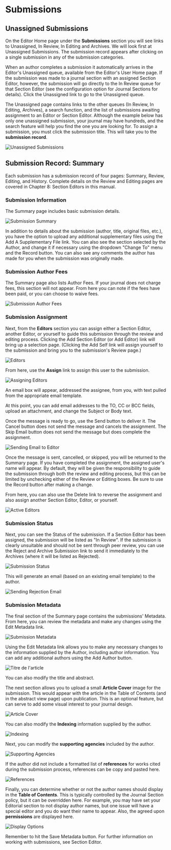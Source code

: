 # Submissions



## Unassigned Submissions



On the Editor Home page under the **Submissions** section you will see links to Unassigned, In Review, In Editing and Archives. We will look first at Unassigned Submissions. The submission record appears after clicking on a single submission in any of the submission categories.

When an author completes a submission it automatically arrives in the Editor's Unassigned queue, available from the Editor's User Home page. If the submission was made to a journal section with an assigned Section Editor, however, the submission will go directly to the In Review queue for that Section Editor (see the configuration option for Journal Sections for details). Click the Unassigned link to go to the Unassigned queue.

The Unassigned page contains links to the other queues (In Review, In Editing, Archives), a search function, and the list of submissions awaiting assignment to an Editor or Section Editor. Although the example below has only one unassigned submission, your journal may have hundreds, and the search feature will help you find the one you are looking for. To assign a submission, you must click the submission title. This will take you to the **submission record**.


![Unassigned Submissions](images/chapter7/editor_3rev.png)



## Submission Record: Summary

Each submission has a submission record of four pages: Summary, Review, Editing, and History. Complete details on the Review and Editing pages are covered in Chapter 8: Section Editors in this manual.


### Submission Information

The Summary page includes basic submission details.


![Submission Summary](images/chapter7/editor_4rev.png)

In addition to details about the submission (author, title, original files, etc.), you have the option to upload any additional supplementary files using the Add A Supplementary File link. You can also see the section selected by the Author, and change it if necessary using the dropdown "Change To" menu and the Record button. You can also see any comments the author has made for you when the submission was originally made.



### Submission Author Fees



The Summary page also lists Author Fees. If your journal does not charge fees, this section will not appear. From here you can note if the fees have been paid, or you can choose to waive fees.


![Submission Author Fees](images/chapter7/editor_5.png)





### Submission Assignment





Next, from the **Editors** section you can assign either a Section Editor, another Editor, or yourself to guide this submission through the review and editing process. Clicking the Add Section Editor (or Add Editor) link will bring up a selection page. (Clicking the Add Self link will assign yourself to the submission and bring you to the submission's Review page.)

![Editors](images/chapter7/editor_6.png)


From here, use the **Assign** link to assign this user to the submission.


![Assigning Editors](images/chapter7/editor_7.png)


An email box will appear, addressed the assignee, from you, with text pulled from the appropriate email template.

At this point, you can add email addresses to the TO, CC or BCC fields, upload an attachment, and change the Subject or Body text.

Once the message is ready to go, use the Send button to deliver it. The Cancel button does not send the message and cancels the assignment. The Skip Email button does not send the message but does complete the assignment.


![Sending Email to Editor](images/chapter7/editor_8rev.png)

Once the message is sent, cancelled, or skipped, you will be returned to the Summary page. If you have completed the assignment, the assigned user's name will appear. By default, they will be given the responsibility to guide the submission through both the review and editing process, but this can be limited by unchecking either of the Review or Editing boxes. Be sure to use the Record button after making a change.

From here, you can also use the Delete link to reverse the assignment and also assign another Section Editor, Editor, or yourself.


![Active Editors](images/chapter7/editor_9.png)




### Submission Status




Next, you can see the Status of the submission. If a Section Editor has been assigned, the submission will be listed as "In Review". If the submission is clearly unsuitable and should not be sent through peer review, you can use the Reject and Archive Submission link to send it immediately to the Archives (where it will be listed as Rejected).


![Submission Status](images/chapter7/editor_10.png)

This will generate an email (based on an existing email template) to the author.


![Sending Rejection Email](images/chapter7/editor_11rev.png)



### Submission Metadata



The final section of the Summary page contains the submissions' Metadata. From here, you can review the metadata and make any changes using the Edit Metadata link.


![Submission Metadata](images/chapter7/editor_12rev.png)

Using the Edit Metadata link allows you to make any necessary changes to the information supplied by the Author, including author information. You can add any additional authors using the Add Author button.


![Titre de l'article](images/chapter7/editor_13.png)


You can also modify the title and abstract.



The next section allows you to upload a small **Article Cover** image for the submission. This would appear with the article in the Table of Contents (and in the abstract view page) upon publication. This is an optional feature, but can serve to add some visual interest to your journal design.


![Article Cover](images/chapter7/editor_14.png)


You can also modify the **Indexing** information supplied by the author.


![Indexing](images/chapter7/editor_15.png)

Next, you can modify the **supporting agencies** included by the author.


![Supporting Agencies](images/chapter7/editor_16.png)



  If the author did not include a formatted list of **references** for works cited during the submission process, references can be copy and pasted here.


![References](images/chapter7/editor_17.png)



Finally, you can determine whether or not the author names should display in the **Table of Contents**. This is typically controlled by the Journal Section policy, but it can be overridden here. For example, you may have set your Editorial section to not display author names, but one issue will have a special editor and you do want their name to appear. Also, the agreed upon **permissions** are displayed here.


![Display Options](images/chapter7/editor_18.png)


Remember to hit the Save Metadata button. For further information on working with submissions, see Section Editor.





